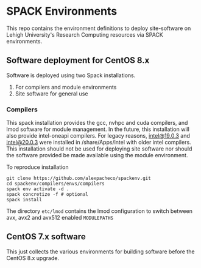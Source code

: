 # SPACK Environments

This repo contains the environment definitions to deploy site-software on Lehigh University's Research Computing resources via SPACK environments.

## Software deployment for CentOS 8.x

Software is deployed using two Spack installations. 

1. For compilers and module environments
2. Site software for general use

### Compilers

This spack installation provides the gcc, nvhpc and cuda compilers, and lmod software for module management. In the future, this installation will also provide intel-oneapi compilers. For legacy reasons, intel@19.0.3 and intel@20.0.3 were installed in /share/Apps/intel with older intel compilers. This installation should not be used for deploying site software nor should the software provided be made available using the module environment.

To reproduce installation
```
git clone https://github.com/alexpacheco/spackenv.git
cd spackenv/compilers/envs/compilers
spack env activate -d .
spack concretize -f # optional
spack install
```

The directory `etc/lmod` contains the lmod configuration to switch between avx, avx2 and avx512 enabled `MODULEPATHS`




## CentOS 7.x software

This just collects the various environments for building software before the CentOS 8.x upgrade. 




 
